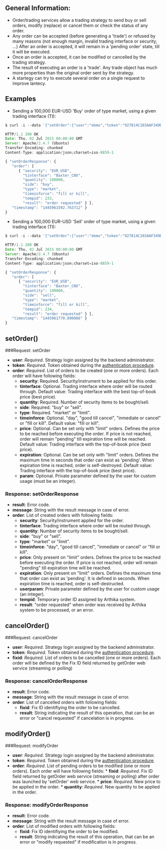 ## General Information:  

* Order/trading services allow a trading strategy to send buy or sell orders, modify (replace) or cancel them or check the status of any order.
* Any order can be accepted (before generating a 'trade') or refused by many reasons (not enough margin, invalid trading interface or security, ...) After an order is accepted, it will remain in a 'pending order' state, till it will be executed.
* Once an order is accepted, it can be modified or cancelled by the trading strategy.
* The result of executing an order is a 'trade'. Any trade object has much more properties than the original order sent by the strategy.
* A startegy can try to execute several order on a single request to improve lantecy.
 
## Examples  

*  Sending a 100,000 EUR-USD 'Buy' order of type market, using a given trading interface (TI):  

```javascript
$ curl -i --data '{"setOrder":{"user":"demo","token":"927814C103AAF349D435659059BCCEAD9A91C8E9","order":[{"security":"EUR_USD","tinterface":"Baxter_CNX","quantity":100000,"side":"buy","type":"market"}]}}' http://demo.arthikatrading.com:81/fcgi-bin/IHFTRestAPI/setOrder --header 'Content-Type: application/json'

HTTP/1.1 200 OK
Date: Thu, 02 Jul 2015 00:00:00 GMT
Server: Apache/2.4.7 (Ubuntu)
Transfer-Encoding: chunked
Content-Type: application/json;charset=iso-8859-1

{ "setOrderResponse": { 
   "order": [ 
      { "security": "EUR_USD", 
        "tinterface": "Baxter_CNX", 
        "quantity": 100000, 
        "side": "buy", 
        "type": "market",
        "timeinforce": "fill or kill", 
        "tempid": 233, 
        "result": "order requested" } ], 
   "timestamp": "1445961592.763712" } 
}
```

*  Sending a 100,000 EUR-USD 'Sell' order of type market, using a given trading interface (TI):

```javascript
$ curl -i --data '{"setOrder":{"user":"demo","token":"927814C103AAF349D435659059BCCEAD9A91C8E9","order":[{"security":"EUR_USD","tinterface":"Baxter_CNX","quantity":100000,"side":"sell","type":"market"}]}}' http://demo.arthikatrading.com:81/fcgi-bin/IHFTRestAPI/setOrder --header 'Content-Type: application/json'

HTTP/1.1 200 OK
Date: Thu, 02 Jul 2015 00:00:00 GMT
Server: Apache/2.4.7 (Ubuntu)
Transfer-Encoding: chunked
Content-Type: application/json;charset=iso-8859-1

{ "setOrderResponse": { 
   "order": [ 
      { "security": "EUR_USD", 
        "tinterface": "Baxter_CNX", 
        "quantity": 100000, 
        "side": "sell", 
        "type": "market", 
        "timeinforce": "fill or kill", 
        "tempid": 234, 
        "result": "order requested" } ], 
   "timestamp": "1445961770.890986" } 
}
```

## setOrder()

###Request: setOrder

* **user**: 		*Required*.	Strategy login assigned by the backend administrator.
* **token**: 		*Required*.	Token obtained during the [authentication procedure](https://github.com/Arthika/API-REST/wiki/Authentication).
* **order**:            *Required*.	List of orders to be created (one or more orders). Each order will have following fields:
    * **security**: 	Required.	Security/instrument to be applied for this order.
    * **tinterface**: 	Optional.	Trading interface where order will be routed through. Default value: 	Trading interface with the best top-of-book price (best price).
    * **quantity**: 	Required.	Number of security items to be bought/sell.
    * **side**: 	Required.	"buy" or "sell".
    * **type**: 	Required.	"market" or "limit".
    * **timeinforce**:	Optional.	"day", "good till cancel", "inmediate or cancel" or "fill or kill". Default value: "fill or kill".
    * **price**: 	Optional.	Can be set only with "limit" orders. Defines the price to be reached before executing the order. If price is not reached, order will remain "pending" till expiration time will be reached. Default value: Trading interface with the top-of-book price (best price).
    * **expiration**: 	Optional.	Can be set only with "limit" orders. Defines the maximum time in seconds that order can exist as 'pending'. When expiration time is reached, order is self-destroyed. Default value: 	Trading interface with the top-of-book price (best price).
    * **param**: 	Optional.	Private parameter defined by the user for custom usage (must be an integer).

### Response: setOrderResponse

  * **result**: 	Error code.
  * **message**: 	String with the result message in case of error.
  * **order**: 		List of created orders with following fields:
      * **security**: 	Security/instrument applied for the order.
      * **tinterface**: 	Trading interface where order will be routed through.
      * **quantity**: 	Number of security items to be bought/sell.
      * **side**: 		"buy" or "sell".
      * **type**: 		"market" or "limit".
      * **timeinforce**:	"day", "good till cancel", "inmediate or cancel" or "fill or kill".
      * **price**: 		Only present on "limit" orders.
	Defines the price to be reached before executing the order.
	If price is not reached, order will remain "pending" till expiration time will be reached.
      * **expiration**: 	Only present on "limit" orders. Defines the maximum time that order can exist as 'pending'. It is defined in seconds. When expiration time is reached, order is self-destructed.
      * **userparam**: 	Private parameter defined by the user for custom usage (an integer).
      * **tempid**: 	Temporary order ID assigned by Arthika system.
      * **result**: 	"order requested" when order was received by Arthika system to be processed, or an error.

## cancelOrder()

###Request: cancelOrder

* **user**: 		*Required*.	Strategy login assigned by the backend administrator.
* **token**: 		*Required*.	Token obtained during the [authentication procedure](https://github.com/Arthika/API-REST/wiki/Authentication).
* **fixid**:            *Required*. 	List of orders to be cancelled (one or more orders). Each order will be defined by the Fix ID field returned by getOrder web service (streaming or polling)

### Response: cancelOrderResponse
  * **result**: 	Error code.
  * **message**: 	String with the result message in case of error.
  * **order**: 		List of cancelled orders with following fields:
      * **fixid**: 		Fix ID identifiying the order to be cancelled.
      * **result**: 		String indicating the result of this operation, that can be an error or "cancel requested" if cancelation is in progress.

## modifyOrder()

###Request: modifyOrder

* **user**: 		*Required*.	Strategy login assigned by the backend administrator.
* **token**: 		*Required*.	Token obtained during the [authentication procedure](https://github.com/Arthika/API-REST/wiki/Authentication).
* **order**:            *Required*. 	List of pending orders to be modified (one or more orders). Each order will have following fields:
      * **fixid**:            *Required*. 	Fix ID field returned by getOrder web service (streaming or polling) after order was launched by 'setOrder' web service.
      * **price**:            *Required*. 	New price to be applied in the order.
      * **quantity**:         *Required*. 	New quantity to be applied in the order.

### Response: modifyOrderResponse

  * **result**: 	Error code.
  * **message**: 	String with the result message in case of error.
  * **order**: 		List of modified orders with following fields:
      * **fixid**: 		Fix ID identifiying the order to be modified.
      * **result**: 		String indicating the result of this operation, that can be an error or "modify requested" if modification is in progress.
